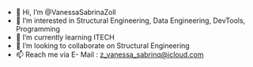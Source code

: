 - 👋 Hi, I’m @VanessaSabrinaZoll
- 👀 I’m interested in Structural Engineering, Data Engineering, DevTools, Programming
- 🌱 I’m currently learning ITECH
- 💞️ I’m looking to collaborate on Structural Engineering
- 📫 Reach me via E- Mail : z_vanessa_sabrinq@icloud.com

<!---
VanessaSabrinaZoll/VanessaSabrinaZoll is a ✨ special ✨ repository because its `README.md` (this file) appears on your GitHub profile.
You can click the Preview link to take a look at your changes.
--->
